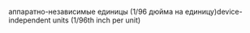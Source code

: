 <span data-ttu-id="86ee0-101">аппаратно-независимые единицы (1/96 дюйма на единицу)</span><span class="sxs-lookup"><span data-stu-id="86ee0-101">device-independent units (1/96th inch per unit)</span></span>